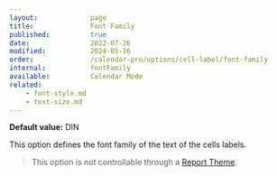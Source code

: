 ```yaml
---
layout:             page
title:              Font Family
published:          true
date:               2022-07-26
modified:           2024-05-16
order:              /calendar-pro/options/cell-label/font-family
internal:           fontFamily
available:          Calendar Mode
related:
    - font-style.md
    - text-size.md
---
```

**Default value:** DIN

This option defines the font family of the text of the cells labels.

> This option is not controllable through a [Report Theme](../../features/themes.md).